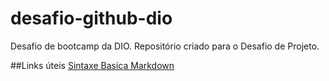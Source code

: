 # desafio-github-dio
Desafio de bootcamp da DIO.
Repositório criado para o Desafio de Projeto.

##Links úteis
[Sintaxe Basica Markdown](https://www.markdownguide.org/)

